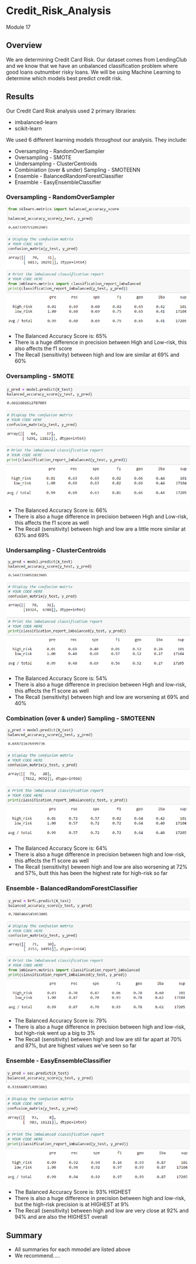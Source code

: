 # Credit_Risk_Analysis
Module 17

## Overview
We are determining Credit Card Risk.  Our dataset comes from LendingClub and we know that we have an unbalanced classification problem where good loans outnumber risky loans.  We will be using Machine Learning to determine which models best predict credit risk.

## Results

Our Credit Card Risk analysis used 2 primary libraries:
- imbalanced-learn
- scikit-learn

We used 6 different learning models throughout our analysis. They include:
- Oversampling - RandomOverSampler
- Oversampling - SMOTE
- Undersampling - ClusterCentroids
- Combiniation (over & under) Sampling - SMOTEENN
- Ensemble - BalancedRandomForestClassifier
- Ensemble - EasyEnsembleClassifier

### Oversampling - RandomOverSampler

![ros](https://github.com/ckbauman/Credit_Risk_Analysis/blob/main/Images/ros.png)

- The Balanced Accuracy Score is: 65%
- There is a huge difference in precision between High and Low-risk, this also affects the f1 score
- The Recall (sensitivity) between high and low are similar at 69% and 60%


### Oversampling - SMOTE

![smote](https://github.com/ckbauman/Credit_Risk_Analysis/blob/main/Images/smote.png)

- The Balanced Accuracy Score is:  66%
- There is also a huge difference in precision between High and Low-risk, this affects the f1 score as well
- The Recall (sensitivity) between high and low are a little more similar at 63% and 69%

### Undersampling - ClusterCentroids

![cluster](https://github.com/ckbauman/Credit_Risk_Analysis/blob/main/Images/cluster.png)

- The Balanced Accuracy Score is: 54%
- There is also a huge difference in precision between High and low-risk, this affects the f1 score as well
- The Recall (sensitivity) between high and low are worsening at 69% and 40%


### Combination (over & under) Sampling - SMOTEENN

![smoteenn](https://github.com/ckbauman/Credit_Risk_Analysis/blob/main/Images/smoteenn.png)

- The Balanced Accuracy Score is: 64%
- There is also a huge difference in precision between high and low-risk, this affects the f1 score as well
- The Recall (sensitivity) beween high and low are also worsening at 72% and 57%, butt this has been the highest rate for high-risk so far

### Ensemble - BalancedRandomForestClassifier

![balance](https://github.com/ckbauman/Credit_Risk_Analysis/blob/main/Images/balance.png)

- The Balanced Accuracy Score is: 79%
- There is also a huge difference in precision between high and low-risk, but high-risk went up a big to 3%
- The Recall (sensitivity) between high and low are stil far apart at 70% and 87%, but are highest values we've seen so far

### Ensemble - EasyEnsembleClassifier

![easy](https://github.com/ckbauman/Credit_Risk_Analysis/blob/main/Images/easy.png)

- The Balanced Accuracy Score is: 93%   HIGHEST
- There is also a huge difference in precision between high and low-risk, but the high-risk precision is at HIGHEST at 9%
- The Recall (sensitivity) between high and low are very close at 92% and 94% and are also the HIGHEST overall

## Summary

- All summaries for each mmodel are listed above
- We recommend.....
